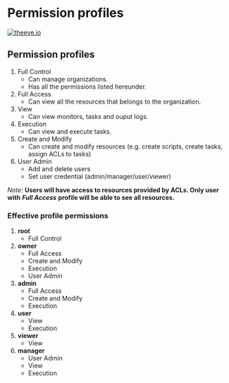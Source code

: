 # Permission profiles

[![theeye.io](https://theeye.io/img/logo2.png)](https://theeye.io)

## Permission profiles

1. Full Control
   * Can manage organizations.
   * Has all the permissions listed hereunder.
2. Full Access
   * Can view all the resources that belongs to the organization.
3. View
   * Can view monitors, tasks and ouput logs.
4. Execution
   * Can view and execute tasks.
5. Create and Modify
   * Can create and modify resources \(e.g. create scripts, create tasks, assign ACLs to tasks\)
6. User Admin
   * Add and delete users
   * Set user credential \(admin/manager/user/viewer\)

_Note:_ **Users will have access to resources provided by ACLs. Only user with** _**Full Access**_ **profile will be able to see all resources.**

### Effective profile permissions

1. **root**
   * Full Control
2. **owner**
   * Full Access
   * Create and Modify
   * Execution
   * User Admin
3. **admin**
   * Full Access
   * Create and Modify
   * Execution
4. **user**
   * View
   * Execution
5. **viewer**
   * View
6. **manager**
   * User Admin
   * View
   * Execution

